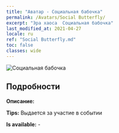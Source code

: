 ```yaml
---
title: "Аватар - Социальная бабочка"
permalink: /Avatars/Social Butterfly/
excerpt: "Эра хаоса  Социальная бабочка"
last_modified_at: 2021-04-27
locale: ru
ref: "Social Butterfly.md"
toc: false
classes: wide
---
```

 ![Социальная бабочка](/images/a/avatarFrame_31.png)

## Подробности

 **Описание:**  

 **Tips:** Выдается за участие в событии 

 **Is available:**  - 

